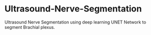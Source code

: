 # Ultrasound-Nerve-Segmentation
Ultrasound Nerve Segmentation using deep learning 
UNET Network to segment Brachial plexus.
